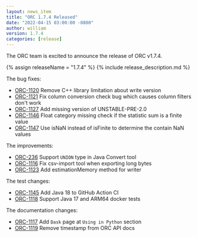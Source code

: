 ```yaml
---
layout: news_item
title: "ORC 1.7.4 Released"
date: "2022-04-15 03:00:00 -0800"
author: william
version: 1.7.4
categories: [release]
---
```


The ORC team is excited to announce the release of ORC v1.7.4.

{% assign releaseName = "1.7.4" %}
{% include release_description.md %}

The bug fixes:
- [ORC-1120]({{site.jira}}/ORC-1120) Remove C++ library limitation about write version
- [ORC-1121]({{site.jira}}/ORC-1121) Fix column conversion check bug which causes column filters don't work
- [ORC-1127]({{site.jira}}/ORC-1127) Add missing version of UNSTABLE-PRE-2.0
- [ORC-1146]({{site.jira}}/ORC-1146) Float category missing check if the statistic sum is a finite value
- [ORC-1147]({{site.jira}}/ORC-1147) Use isNaN instead of isFinite to determine the contain NaN values

The improvements:
- [ORC-236]({{site.jira}}/ORC-236) Support `UNION` type in Java Convert tool
- [ORC-1116]({{site.jira}}/ORC-1116) Fix csv-import tool when exporting long bytes
- [ORC-1123]({{site.jira}}/ORC-1123) Add estimationMemory method for writer

The test changes:
- [ORC-1145]({{site.jira}}/ORC-1145) Add Java 18 to GitHub Action CI
- [ORC-1118]({{site.jira}}/ORC-1118) Support Java 17 and ARM64 docker tests

The documentation changes:
- [ORC-1117]({{site.jira}}/ORC-1117) Add `Dask` page at `Using in Python` section
- [ORC-1119]({{site.jira}}/ORC-1119) Remove timestamp from ORC API docs
